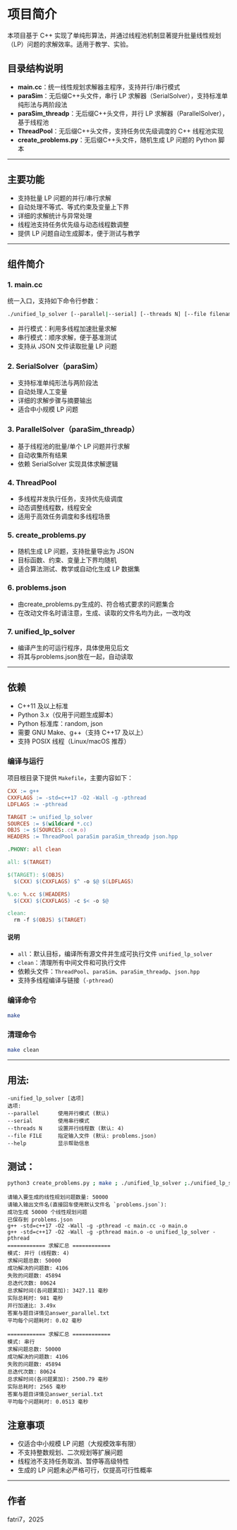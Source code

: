   # 项目简介

  本项目基于 C++ 实现了单纯形算法，并通过线程池机制显著提升批量线性规划（LP）问题的求解效率。适用于教学、实验。

  ## 目录结构说明

  
  - **main.cc**：统一线性规划求解器主程序，支持并行/串行模式
  - **paraSim**：无后缀C++头文件，串行 LP 求解器（SerialSolver），支持标准单纯形法与两阶段法
  - **paraSim_threadp**：无后缀C++头文件，并行 LP 求解器（ParallelSolver），基于线程池
  - **ThreadPool**：无后缀C++头文件，支持任务优先级调度的 C++ 线程池实现
  - **create_problems.py**：无后缀C++头文件，随机生成 LP 问题的 Python 脚本

  ---

  ## 主要功能

  - 支持批量 LP 问题的并行/串行求解
  - 自动处理不等式、等式约束及变量上下界
  - 详细的求解统计与异常处理
  - 线程池支持任务优先级与动态线程数调整
  - 提供 LP 问题自动生成脚本，便于测试与教学

  ---

  ## 组件简介

  ### 1. main.cc

  统一入口，支持如下命令行参数：

  ```sh
  ./unified_lp_solver [--parallel|--serial] [--threads N] [--file filename]
  ```

  - 并行模式：利用多线程加速批量求解
  - 串行模式：顺序求解，便于基准测试
  - 支持从 JSON 文件读取批量 LP 问题

  ### 2. SerialSolver（paraSim）

  - 支持标准单纯形法与两阶段法
  - 自动处理人工变量
  - 详细的求解步骤与摘要输出
  - 适合中小规模 LP 问题

  ### 3. ParallelSolver（paraSim_threadp）

  - 基于线程池的批量/单个 LP 问题并行求解
  - 自动收集所有结果
  - 依赖 SerialSolver 实现具体求解逻辑

  ### 4. ThreadPool

  - 多线程并发执行任务，支持优先级调度
  - 动态调整线程数，线程安全
  - 适用于高效任务调度和多线程场景

  ### 5. create_problems.py

  - 随机生成 LP 问题，支持批量导出为 JSON
  - 目标函数、约束、变量上下界均随机
  - 适合算法测试、教学或自动化生成 LP 数据集
  
  ### 6. problems.json

  - 由create_problems.py生成的、符合格式要求的问题集合
  - 在改动文件名时请注意，生成、读取的文件名均为此，一改均改

  ### 7. unified_lp_solver

  - 编译产生的可运行程序，具体使用见后文
  - 将其与problems.json放在一起，自动读取


  ---

  ## 依赖

  - C++11 及以上标准
  - Python 3.x（仅用于问题生成脚本）
  - Python 标准库：random, json
  - 需要 GNU Make、g++（支持 C++17 及以上）
  - 支持 POSIX 线程（Linux/macOS 推荐）

  ### 编译与运行

  项目根目录下提供 `Makefile`，主要内容如下：

  ```makefile
  CXX := g++
  CXXFLAGS := -std=c++17 -O2 -Wall -g -pthread
  LDFLAGS := -pthread

  TARGET := unified_lp_solver
  SOURCES := $(wildcard *.cc)
  OBJS := $(SOURCES:.cc=.o)
  HEADERS := ThreadPool paraSim paraSim_threadp json.hpp

  .PHONY: all clean

  all: $(TARGET)

  $(TARGET): $(OBJS)
    $(CXX) $(CXXFLAGS) $^ -o $@ $(LDFLAGS)

  %.o: %.cc $(HEADERS)
    $(CXX) $(CXXFLAGS) -c $< -o $@

  clean:
    rm -f $(OBJS) $(TARGET)
  ```

  #### 说明

  - `all`：默认目标，编译所有源文件并生成可执行文件 `unified_lp_solver`
  - `clean`：清理所有中间文件和可执行文件
  - 依赖头文件：`ThreadPool`、`paraSim`、`paraSim_threadp`、`json.hpp`
  - 支持多线程编译与链接（`-pthread`）

  ### 编译命令

  ```sh
  make
  ```

  ### 清理命令

  ```sh
  make clean
  ```
  ---
  ## 用法:
    -unified_lp_solver [选项]
    选项:
    --parallel      使用并行模式 (默认)
    --serial        使用串行模式
    --threads N     设置并行线程数 (默认: 4)
    --file FILE     指定输入文件 (默认: problems.json)
    --help          显示帮助信息
  ## 测试：
  ```sh
  python3 create_problems.py ; make ; ./unified_lp_solver ;./unified_lp_solver --serial
  ```
```
请输入要生成的线性规划问题数量: 50000
请输入输出文件名(直接回车使用默认文件名 `problems.json`): 
成功生成 50000 个线性规划问题
已保存到 problems.json
g++ -std=c++17 -O2 -Wall -g -pthread -c main.cc -o main.o
g++ -std=c++17 -O2 -Wall -g -pthread main.o -o unified_lp_solver -pthread
============ 求解汇总 ============
模式: 并行 (线程数: 4)
求解问题总数: 50000
成功解决的问题数: 4106
失败的问题数: 45894
总迭代次数: 80624
总求解时间(各问题累加): 3427.11 毫秒
实际总耗时: 981 毫秒
并行加速比: 3.49x
答案与题目详情见answer_parallel.txt
平均每个问题耗时: 0.02 毫秒

============ 求解汇总 ============
模式: 串行
求解问题总数: 50000
成功解决的问题数: 4106
失败的问题数: 45894
总迭代次数: 80624
总求解时间(各问题累加): 2500.79 毫秒
实际总耗时: 2565 毫秒
答案与题目详情见answer_serial.txt
平均每个问题耗时: 0.0513 毫秒
```

  ## 注意事项

  - 仅适合中小规模 LP 问题（大规模效率有限）
  - 不支持整数规划、二次规划等扩展问题
  - 线程池不支持任务取消、暂停等高级特性
  - 生成的 LP 问题未必严格可行，仅提高可行性概率

  ---

  ## 作者

  fatri7，2025

